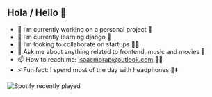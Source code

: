 ## Hola / Hello 👋

- 🔭 I’m currently working on a personal project 🎲
- 🌱 I’m currently learning django 🐍
- 👯 I’m looking to collaborate on startups 👨‍🏭
- 💬 Ask me about anything related to frontend, music and movies 🎥
- 📫 How to reach me: isaacmorap@outlook.com 🧑‍💻
- ⚡ Fun fact: I spend most of the day with headphones 🎵⬇️

                                                                                                                      
![Spotify recently played](https://spotify-recently-played-readme.vercel.app/api?user=isackandres)
